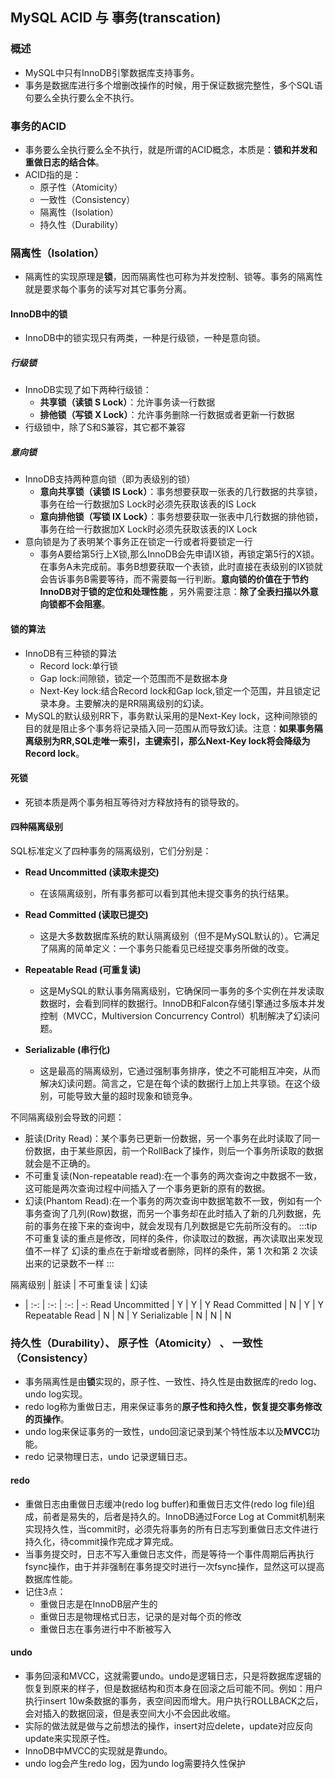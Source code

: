 ## MySQL ACID 与 事务(transcation)

### 概述

+ MySQL中只有InnoDB引擎数据库支持事务。
+ 事务是数据库进行多个增删改操作的时候，用于保证数据完整性，多个SQL语句要么全执行要么全不执行。

### 事务的ACID

+ 事务要么全执行要么全不执行，就是所谓的ACID概念，本质是：**锁和并发和重做日志的结合体**。
+ ACID指的是：
  - 原子性（Atomicity） 
  - 一致性（Consistency） 
  - 隔离性（Isolation） 
  - 持久性（Durability） 
   
### 隔离性（Isolation） 

+ 隔离性的实现原理是**锁**，因而隔离性也可称为并发控制、锁等。事务的隔离性就是要求每个事务的读写对其它事务分离。

#### InnoDB中的锁 

+ InnoDB中的锁实现只有两类，一种是行级锁，一种是意向锁。

##### 行级锁
+ InnoDB实现了如下两种行级锁：
  - **共享锁（读锁 S Lock）**：允许事务读一行数据
  - **排他锁（写锁 X Lock）**：允许事务删除一行数据或者更新一行数据
+ 行级锁中，除了S和S兼容，其它都不兼容  

##### 意向锁

+ InnoDB支持两种意向锁（即为表级别的锁）
  - **意向共享锁（读锁 IS Lock）**：事务想要获取一张表的几行数据的共享锁，事务在给一行数据加S Lock时必须先获取该表的IS Lock
  - **意向排他锁（写锁 IX Lock）**：事务想要获取一张表中几行数据的排他锁，事务在给一行数据加X Lock时必须先获取该表的IX Lock
+ 意向锁是为了表明某个事务正在锁定一行或者将要锁定一行
  - 事务A要给第5行上X锁,那么InnoDB会先申请IX锁，再锁定第5行的X锁。在事务A未完成前。事务B想要获取一个表锁，此时直接在表级别的IX锁就会告诉事务B需要等待，而不需要每一行判断。**意向锁的价值在于节约InnoDB对于锁的定位和处理性能** ，另外需要注意：**除了全表扫描以外意向锁都不会阻塞**。 

#### 锁的算法 

+ InnoDB有三种锁的算法
  - Record lock:单行锁
  - Gap lock:间隙锁，锁定一个范围而不是数据本身
  - Next-Key lock:结合Record lock和Gap lock,锁定一个范围，并且锁定记录本身。主要解决的是RR隔离级别的幻读。
+ MySQL的默认级别RR下，事务默认采用的是Next-Key lock，这种间隙锁的目的就是阻止多个事务将记录插入同一范围从而导致幻读。注意：**如果事务隔离级别为RR,SQL走唯一索引，主键索引，那么Next-Key lock将会降级为Record lock**。

#### 死锁 

+ 死锁本质是两个事务相互等待对方释放持有的锁导致的。

#### 四种隔离级别
SQL标准定义了四种事务的隔离级别，它们分别是：

  - **Read Uncommitted (读取未提交)**
    - 在该隔离级别，所有事务都可以看到其他未提交事务的执行结果。
  
  - **Read Committed (读取已提交)**
    - 这是大多数数据库系统的默认隔离级别（但不是MySQL默认的）。它满足了隔离的简单定义：一个事务只能看见已经提交事务所做的改变。
  
  - **Repeatable Read (可重复读)**
    - 这是MySQL的默认事务隔离级别，它确保同一事务的多个实例在并发读取数据时，会看到同样的数据行。InnoDB和Falcon存储引擎通过多版本并发控制（MVCC，Multiversion Concurrency Control）机制解决了幻读问题。
  
  - **Serializable (串行化)**
    - 这是最高的隔离级别，它通过强制事务排序，使之不可能相互冲突，从而解决幻读问题。简言之，它是在每个读的数据行上加上共享锁。在这个级别，可能导致大量的超时现象和锁竞争。


不同隔离级别会导致的问题：

+ 脏读(Drity Read)：某个事务已更新一份数据，另一个事务在此时读取了同一份数据，由于某些原因，前一个RollBack了操作，则后一个事务所读取的数据就会是不正确的。
+ 不可重复读(Non-repeatable read):在一个事务的两次查询之中数据不一致，这可能是两次查询过程中间插入了一个事务更新的原有的数据。 
+ 幻读(Phantom Read):在一个事务的两次查询中数据笔数不一致，例如有一个事务查询了几列(Row)数据，而另一个事务却在此时插入了新的几列数据，先前的事务在接下来的查询中，就会发现有几列数据是它先前所没有的。
:::tip
不可重复读的重点是修改，同样的条件，你读取过的数据，再次读取出来发现值不一样了
幻读的重点在于新增或者删除，同样的条件，第 1 次和第 2 次读出来的记录数不一样
:::

隔离级别 | 脏读 |  不可重复读 | 幻读  
- | :-: | :-: | :-: | -:
Read Uncommitted | Y | Y | Y
Read Committed | N | Y | Y
Repeatable Read | N | N | Y
Serializable | N | N | N

### 持久性（Durability）、 原子性（Atomicity）  、 一致性（Consistency） 

+ 事务隔离性是由**锁**实现的，原子性、一致性、持久性是由数据库的redo log、undo log实现。
+ redo log称为重做日志，用来保证事务的**原子性和持久性，恢复提交事务修改的页操作**。
+ undo log来保证事务的一致性，undo回滚记录到某个特性版本以及**MVCC**功能。
+ redo 记录物理日志，undo 记录逻辑日志。

#### redo

+ 重做日志由重做日志缓冲(redo log buffer)和重做日志文件(redo log file)组成，前者是易失的，后者是持久的。InnoDB通过Force Log at Commit机制来实现持久性，当commit时，必须先将事务的所有日志写到重做日志文件进行持久化，待commit操作完成才算完成。
+ 当事务提交时，日志不写入重做日志文件，而是等待一个事件周期后再执行fsync操作，由于并非强制在事务提交时进行一次fsync操作，显然这可以提高数据库性能。
+ 记住3点：
  - 重做日志是在InnoDB层产生的
  - 重做日志是物理格式日志，记录的是对每个页的修改
  - 重做日志在事务进行中不断被写入

#### undo

+ 事务回滚和MVCC，这就需要undo。undo是逻辑日志，只是将数据库逻辑的恢复到原来的样子，但是数据结构和页本身在回滚之后可能不同。例如：用户执行insert 10w条数据的事务，表空间因而增大。用户执行ROLLBACK之后，会对插入的数据回滚，但是表空间大小不会因此收缩。
+ 实际的做法就是做与之前想法的操作，insert对应delete，update对应反向update来实现原子性。
+ InnoDB中MVCC的实现就是靠undo。
+ undo log会产生redo log，因为undo log需要持久性保护 
 